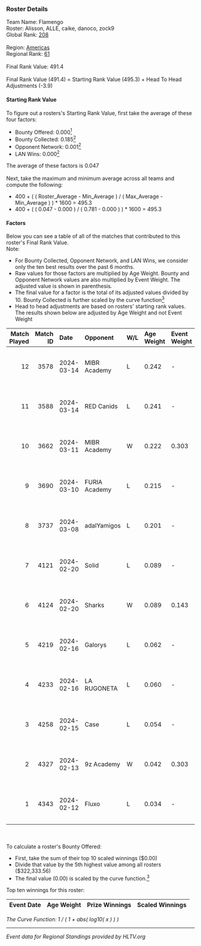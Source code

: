 ### Roster Details<br />
Team Name: Flamengo<br />
Roster: Alisson, ALLE, caike, danoco, zock9<br />
Global Rank: [208](../standings_global.md)<br />
<br />
Region: [Americas]( ../standings_americas.md)<br />
Regional Rank: [61]( ../standings_americas.md)<br />
<br />
Final Rank Value:  491.4<br />
<br />
Final Rank Value (491.4) = Starting Rank Value (495.3) + Head To Head Adjustments (-3.9)<br />

#### Starting Rank Value<br />
To figure out a rosters's Starting Rank Value, first take the average of these four factors:<br />
- Bounty Offered: 0.000[<sup>1</sup>](#table2)
- Bounty Collected: 0.185[<sup>2</sup>](#table1)
- Opponent Network: 0.001[<sup>2</sup>](#table1)
- LAN Wins: 0.000[<sup>2</sup>](#table1)

The average of these factors is 0.047<br />
<br />
Next, take the maximum and minimum average across all teams and compute the following:<br />
- 400 + ( ( Roster_Average - Min_Average ) / ( Max_Average - Min_Average ) ) * 1600 = 495.3
- 400 + ( ( 0.047 - 0.000 ) / ( 0.781 - 0.000 ) ) * 1600 = 495.3


#### Factors<br />
Below you can see a table of all of the matches that contributed to this roster's Final Rank Value.<br />
Note:<br />

- For Bounty Collected, Opponent Network, and LAN Wins, we consider only the ten best results over the past 6 months.
- Raw values for those factors are multiplied by Age Weight. Bounty and Opponent Network values are also multiplied by Event Weight. The adjusted value is shown in parenthesis.
- The final value for a factor is the total of its adjusted values divided by 10. Bounty Collected is further scaled by the curve function[<sup>3</sup>](#curveFunction)
- Head to head adjustments are based on rosters' starting rank values. The results shown below are adjusted by Age Weight and not Event Weight
<span id="table1"></span><br />


| Match Played | Match ID | Date       | Opponent      | W/L | Age Weight | Event Weight | Bounty Collected | Opponent Network | LAN Wins  | H2H Adj. | Roster                                |
| -: | -: | :- | :- | :- | :- | :- | :- | :- | :- | -: | :- |
|           12 |     3578 | 2024-03-14 | MIBR Academy  | L   | 0.242      | -            | -                | -                | -         |    -3.65 | Alisson, ALLE, caike, danoco, zock9   |
|           11 |     3588 | 2024-03-14 | RED Canids    | L   | 0.241      | -            | -                | -                | -         |    -0.27 | Alisson, ALLE, caike, danoco, zock9   |
|           10 |     3662 | 2024-03-11 | MIBR Academy  | W   | 0.222      | 0.303        | 0.000 (0.000)    | 0.023 (0.002)    | 0 (0.000) |     3.67 | Alisson, ALLE, caike, danoco, zock9   |
|            9 |     3690 | 2024-03-10 | FURIA Academy | L   | 0.215      | -            | -                | -                | -         |    -3.20 | Alisson, ALLE, danoco, voltera, zock9 |
|            8 |     3737 | 2024-03-08 | adalYamigos   | L   | 0.201      | -            | -                | -                | -         |    -2.29 | Alisson, ALLE, danoco, voltera, zock9 |
|            7 |     4121 | 2024-02-20 | Solid         | L   | 0.089      | -            | -                | -                | -         |    -0.26 | Alisson, ALLE, danoco, LUCAS1, zock9  |
|            6 |     4124 | 2024-02-20 | Sharks        | W   | 0.089      | 0.143        | 0.030 (0.000)    | 0.565 (0.007)    | 0 (0.000) |     2.62 | Alisson, ALLE, danoco, LUCAS1, zock9  |
|            5 |     4219 | 2024-02-16 | Galorys       | L   | 0.062      | -            | -                | -                | -         |    -0.18 | ALLE, danoco, LUCAS1, ph1, zock9      |
|            4 |     4233 | 2024-02-16 | LA RUGONETA   | L   | 0.060      | -            | -                | -                | -         |    -0.84 | ALLE, danoco, LUCAS1, ph1, zock9      |
|            3 |     4258 | 2024-02-15 | Case          | L   | 0.054      | -            | -                | -                | -         |    -0.13 | ALLE, danoco, LUCAS1, ph1, zock9      |
|            2 |     4327 | 2024-02-13 | 9z Academy    | W   | 0.042      | 0.303        | 0.000 (0.000)    | 0.070 (0.001)    | 0 (0.000) |     0.69 | ALLE, danoco, LUCAS1, sakamoto, zock9 |
|            1 |     4343 | 2024-02-12 | Fluxo         | L   | 0.034      | -            | -                | -                | -         |    -0.05 | ALLE, danoco, LUCAS1, sakamoto, zock9 |

<br />
<span id="table2"></span><br />
To calculate a roster's Bounty Offered:<br />

- First, take the sum of their top 10 scaled winnings ($0.00)
- Divide that value by the 5th highest value among all rosters ($322,333.56)
- The final value (0.00) is scaled by the curve function.[<sup>3</sup>](#curveFunction)

Top ten winnings for this roster:<br />

| Event Date | Age Weight | Prize Winnings | Scaled Winnings |
| :- | -: | :- | :- |


<span id="curveFunction"></span>_The Curve Function: 1 / ( 1 + abs( log10( x ) ) )_<br />

---
_Event data for Regional Standings provided by HLTV.org_<br />

